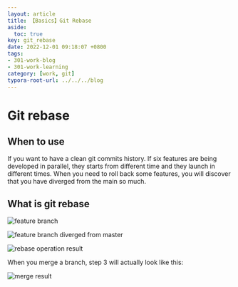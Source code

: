 ```yaml
---
layout: article
title: 【Basics】Git Rebase
aside:
  toc: true
key: git_rebase
date: 2022-12-01 09:18:07 +0800
tags:
- 301-work-blog
- 301-work-learning
category: [work, git]
typora-root-url: ../../../blog
---
```


# Git rebase

## When to use

If you want to have a clean git commits history. If six features are being developed in parallel, they starts from different time and they launch in different times. When you need to roll back some features, you will discover that you have diverged from the main so much. 

## What is git rebase

![feature branch](https://resources.jetbrains.com/help/img/idea/2022.2/feature_branch_diagram.png)

![feature branch diverged from master](https://resources.jetbrains.com/help/img/idea/2022.2/feature_branch_diverge_from_master_diagram.png)

![rebase operation result](https://resources.jetbrains.com/help/img/idea/2022.2/rebase_result_diagram.png)

When you merge a branch, step 3 will actually look like this:

![merge result](https://resources.jetbrains.com/help/img/idea/2022.2/merge_result_diagram.png)

